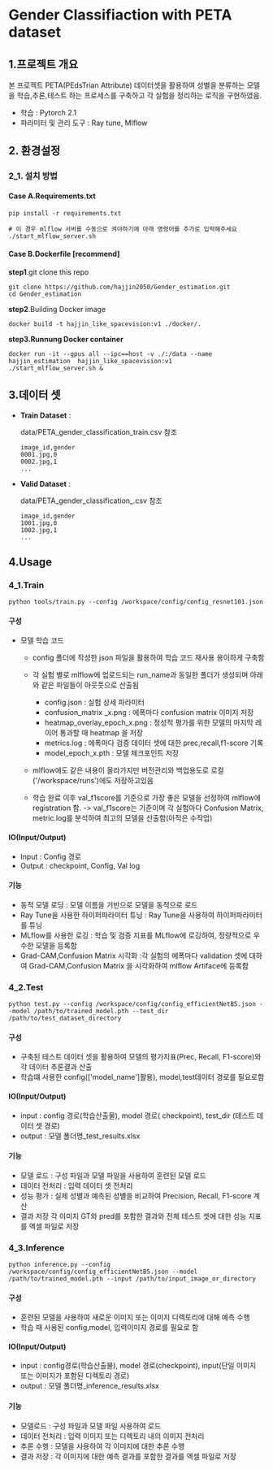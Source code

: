 # Gender Classifiaction with PETA dataset

## **1.프로젝트 개요**

본 프로젝트 PETA(PEdsTrian Attribute) 데이터셋을 활용하여 성별을 분류하는 모델을 학습,추론,테스트 하는 프로세스를 구축하고 각 실험을 정리하는 로직을 구현하였음.

- 학습 : Pytorch 2.1
- 파라미터 및 관리 도구 : Ray tune, Mlflow

## 2. 환경설정

### 2_1. 설치 방법

#### Case A.Requirements.txt

```
pip install -r requirements.txt

# 이 경우 mlflow 서버를 수동으로 켜야하기에 아래 명령어를 추가로 입력해주세요
./start_mlflow_server.sh
```

#### Case B.Dockerfile [recommend]

**step1**.git clone this repo

```
git clone https://github.com/hajjin2050/Gender_estimation.git
cd Gender_estimation
```

**step2**.Building Docker image

```
docker build -t hajjin_like_spacevision:v1 ./docker/.
```

**step3.Runnung Docker container**

```
docker run -it --gpus all --ipc==host -v ./:/data --name hajjin_estimation  hajjin_like_spacevision:v1
./start_mlflow_server.sh &
```

## 3.데이터 셋

* **Train Dataset** :

  data/PETA_gender_classification_train.csv 참조

  ```
  image_id,gender
  0001.jpg,0
  0002.jpg,1
  ...
  ```
* **Valid Dataset** :

  data/PETA_gender_classification_.csv 참조

  ```
  image_id,gender
  1001.jpg,0
  1002.jpg,1
  ...
  ```

## 4.Usage

### 4_1.Train

```
python tools/train.py --config /workspace/config/config_resnet101.json
```

#### 구성

- 모델 학습 코드

  - config 폴더에 작성한 json  파일을 활용하여 학습 코드 재사용 용이하게 구축함
  - 각 실험 별로 mlflow에 업로드되는 run_name과 동일한 폴더가 생성되며 아래와 같은 파일들이 아웃풋으로 산출됨

    - config.json : 실험 상세 파라미터
    - confusion_matrix _x.png : 에폭마다 confusion matrix 이미지 저장
    - heatmap_overlay_epoch_x.png : 정성적 평가를 위한 모델의 마지막 레이어 통과할 때  heatmap 을 저장
    - metrics.log : 에폭마다 검증 데이터 셋에 대한 prec,recall,f1-score 기록
    - model_epoch_x.pth : 모델 체크포인트 저장
  - mlflow에도 같은 내용이 올라가지만 버전관리와 백업용도로 로컬('/workspace/runs')에도 저장하고있음
  - 학습 완료 이후 val_f1score를 기준으로 가장 좋은 모델을 선정하여 mlflow에 registration 함.
    -> val_f1score는 기준이며 각 실험마다 Confusion Matrix, metric.log를 분석하여 최고의 모델을 산출함(아직은 수작업)

#### IO(Input/Output)

- Input : Config 경로
- Output : checkpoint, Config, Val log

#### 기능

- 동적 모델 로딩 : 모델 이름을 기반으로 모델을 동적으로 로드
- Ray Tune을 사용한 하이퍼파라미터 튜닝 : Ray Tune을 사용하여 하이퍼파라미터를 튜닝
- MLflow를 사용한 로깅 : 학습 및 검증 지표를 MLflow에 로깅하여, 정량적으로 우수한 모델을 등록함
- Grad-CAM,Confusion Matrix 시각화 :각 실험의 에폭마다  validation 셋에 대하여  Grad-CAM,Confusion Matrix 을 시각화하여 mlflow Artiface에 등록함

### 4_2.Test

````
python test.py --config /workspace/config/config_efficientNetB5.json --model /path/to/trained_model.pth --test_dir /path/to/test_dataset_directory
````

#### 구성

- 구축된 테스트 데이터 셋을 활용하여 모델의 평가지표(Prec, Recall, F1-score)와 각 데이터 추론결과 산출
- 학습떄 사용한 config(['model_name']활용), model,test데이터 경로를 필요로함

#### IO(Input/Output)

- input : config 경로(학습산출물), model 경로( checkpoint), test_dir (테스트 데이터 셋 경로)
- output : 모델 폴더명_test_results.xlsx

#### 기능

- 모델 로드 : 구성 파일과 모델 파일을 사용하여 훈련된 모델 로드
- 데이터 전처리 : 입력 데이터 셋 전처리
- 성능 평가 : 실제 성별과 예측된 성별을 비교하여 Precision, Recall, F1-score 계산
- 결과 저장 각 이미지 GT와 pred를 포함한 결과와 전체 테스트 셋에 대한 성능 지표를 엑셀 파일로 저장

### 4_3.Inference

```
python inference.py --config /workspace/config/config_efficientNetB5.json --model /path/to/trained_model.pth --input /path/to/input_image_or_directory
```

#### 구성

- 훈련된 모델을 사용하여 새로운 이미지 또는 이미지 디렉토리에 대해 예측 수행
- 학습 때 사용된 config,model, 입력이미지 경로를 필요로 함

#### IO(Input/Output)

- input : config경로(학습산출물), model 경로(checkpoint), input(단일 이미지 또는 이미지가 포함된 디렉토리 경로)
- output : 모델 폴더명_inference_results.xlsx

#### 기능

- 모델로드 : 구성 파일과 모델 파일 사용하여 로드
- 데이터 전처리 : 입력 이미지 또는 디렉토리 내의 이미지 전처리
- 추론 수행 : 모델을 사용하여 각 이미지에 대한 추론 수행
- 결과 저장 : 각 이미지에 대한 예측 결과를 포함한 결과를 엑셀 파일로 저장
